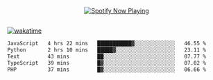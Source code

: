 

<p align="center">
  <a href="https://open.spotify.com/user/31ljmyymhthokwewwcd6dsdmvprm" target="_blank"><img src="https://novatorem-psi-rosy.vercel.app/api/spotify" alt="Spotify Now Playing"/></a>
</p>

##

[![wakatime](https://wakatime.com/badge/user/87646243-158a-4241-a3cb-668e1fa2dbb8.svg)](https://wakatime.com/@87646243-158a-4241-a3cb-668e1fa2dbb8)
<!--START_SECTION:waka-->

```txt
JavaScript   4 hrs 22 mins   ███████████▓░░░░░░░░░░░░░   46.55 %
Python       2 hrs 10 mins   █████▓░░░░░░░░░░░░░░░░░░░   23.11 %
Text         43 mins         ██░░░░░░░░░░░░░░░░░░░░░░░   07.77 %
TypeScript   39 mins         █▓░░░░░░░░░░░░░░░░░░░░░░░   07.02 %
PHP          37 mins         █▓░░░░░░░░░░░░░░░░░░░░░░░   06.66 %
```

<!--END_SECTION:waka-->

